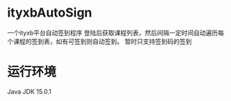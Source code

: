 # ityxbAutoSign
一个ityxb平台自动签到程序
登陆后获取课程列表，然后间隔一定时间自动遍历每个课程的签到表，如有可签到则自动签到。
暂时只支持签到码的签到
# 运行环境
Java JDK 15.0.1
